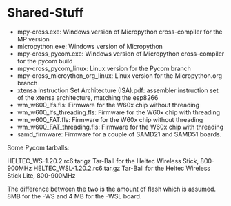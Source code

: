 # Shared-Stuff
- mpy-cross.exe: Windows version of Micropython cross-compiler for the MP version
- micropython.exe: Windows version of Micropython
- mpy-cross_pycom.exe: Windows version of Micropython cross-compiler for the pycom build
- mpy-cross_pycom_linux: Linux version for the Pycom branch
- mpy-cross_microython_org_linux: Linux version for the Micropython.org branch
- xtensa Instruction Set Architecture (ISA).pdf: assembler instruction set of the xtensa architecture, matching the esp8266
- wm_w600_lfs.fls: Firmware for the W60x chip without threading
- wm_w600_lfs_threading.fls: Firmware for the W60x chip with threading
- wm_w600_FAT.fls: Firmware for the W60x chip without threading
- wm_w600_FAT_threading.fls: Firmware for the W60x chip with threading
- samd_firmware: Firmware for a couple of SAMD21 and SAMD51 boards.

Some Pycom tarballs:

HELTEC_WS-1.20.2.rc6.tar.gz   Tar-Ball for the Heltec Wireless Stick, 800-900MHz
HELTEC_WSL-1.20.2.rc6.tar.gz  Tar-Ball for the Heltec Wireless Stick Lite, 800-900MHz

The difference between the two is the amount of flash which is assumed. 
8MB for the -WS and 4 MB for the -WSL board. 
